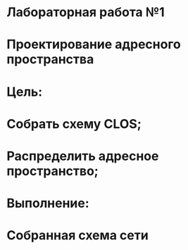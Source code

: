 # Лабораторная работа №1
# Проектирование адресного пространства

# Цель:
# Собрать схему CLOS;
# Распределить адресное пространство;
# Выполнение:
# Собранная схема сети
